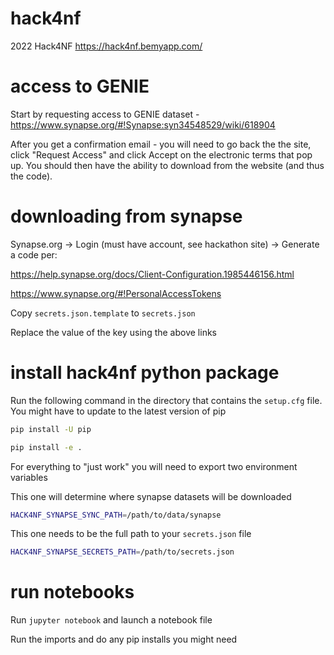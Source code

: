# hack4nf
2022 Hack4NF https://hack4nf.bemyapp.com/

# access to GENIE 

Start by requesting access to GENIE dataset - https://www.synapse.org/#!Synapse:syn34548529/wiki/618904


After you get a confirmation email - you will need to go back the the site, click "Request Access" and click Accept on the electronic terms that pop up. You should then have the ability to download from the website (and thus the code).

# downloading from synapse

Synapse.org -> Login (must have account, see hackathon site) -> Generate a code per:

https://help.synapse.org/docs/Client-Configuration.1985446156.html

https://www.synapse.org/#!PersonalAccessTokens

Copy `secrets.json.template` to `secrets.json`

Replace the value of the key using the above links

# install hack4nf python package 

Run the following command in the directory that contains the `setup.cfg` file. 
You might have to update to the latest version of pip

```bash
pip install -U pip
```


```bash
pip install -e .
```

For everything to "just work" you will need to export two environment variables

This one will determine where synapse datasets will be downloaded

```bash
HACK4NF_SYNAPSE_SYNC_PATH=/path/to/data/synapse
```

This one needs to be the full path to your `secrets.json` file 

```bash
HACK4NF_SYNAPSE_SECRETS_PATH=/path/to/secrets.json
```

# run notebooks

Run `jupyter notebook` and launch a notebook file

Run the imports and do any pip installs you might need



